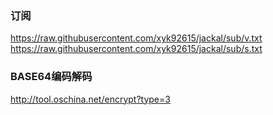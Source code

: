 ### 订阅</br> 
https://raw.githubusercontent.com/xyk92615/jackal/sub/v.txt  
https://raw.githubusercontent.com/xyk92615/jackal/sub/s.txt
### BASE64编码解码</br> 
http://tool.oschina.net/encrypt?type=3  
